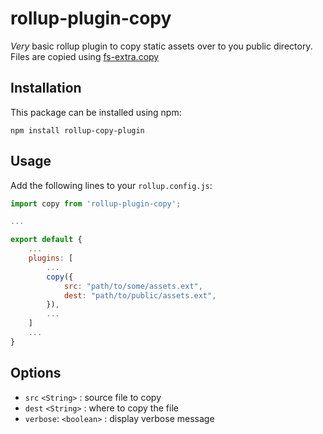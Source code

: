 # rollup-plugin-copy

*Very* basic rollup plugin to copy static assets over to you public directory. Files are copied using [fs-extra.copy](https://github.com/jprichardson/node-fs-extra/blob/master/docs/copy.md) 

## Installation

This package can be installed using npm:

```
npm install rollup-copy-plugin
```

## Usage

Add the following lines to your `rollup.config.js`:

```javascript
import copy from 'rollup-plugin-copy';

...

export default {
    ...
    plugins: [
        ...
        copy({
            src: "path/to/some/assets.ext",
            dest: "path/to/public/assets.ext",
        }),
        ...
    ]
    ...
}
```

## Options

* `src` `<String>` : source file to copy
* `dest` `<String>` : where to copy the file
* `verbose`: `<boolean>` : display verbose message 
